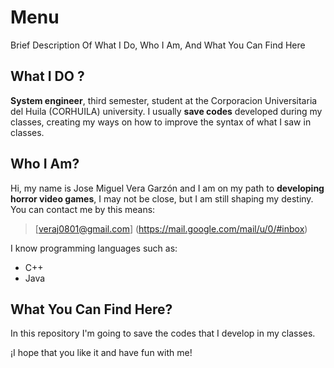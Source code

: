 # Menu
Brief Description Of What I Do, Who I Am, And What You Can Find Here

## What I DO ?
**System engineer**, third semester, student at the Corporacion Universitaria del Huila (CORHUILA) university.
I usually **save codes** developed during my classes, creating my ways on how to improve the syntax of what I saw in classes.

## Who I Am?
Hi, my name is Jose Miguel Vera Garzón and I am on my path to **developing horror video games**, I may not be close, but I am still shaping my destiny. You can contact me by this means:
 > [veraj0801@gmail.com] (https://mail.google.com/mail/u/0/#inbox)

I know programming languages such as:
+ C++
+ Java 
## What You Can Find Here?
In this repository I'm going to save the codes that I develop in my classes.

¡I hope that you like it and have fun with me!